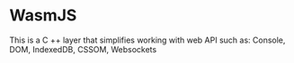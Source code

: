 # WasmJS
This is a C ++ layer that simplifies working with web API such as: Console, DOM, IndexedDB, CSSOM, Websockets
